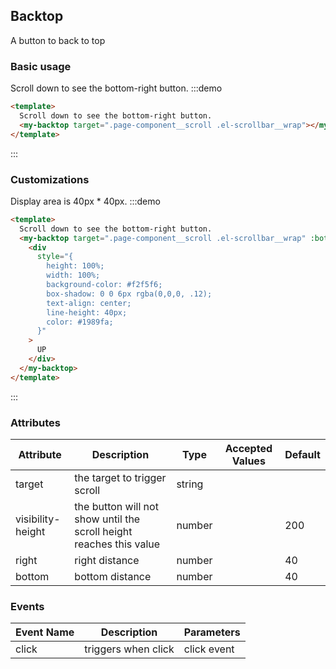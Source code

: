 ## Backtop

A button to back to top

### Basic usage

Scroll down to see the bottom-right button.
:::demo

```html
<template>
  Scroll down to see the bottom-right button.
  <my-backtop target=".page-component__scroll .el-scrollbar__wrap"></my-backtop>
</template>
```

:::

### Customizations

Display area is 40px \* 40px.
:::demo

```html
<template>
  Scroll down to see the bottom-right button.
  <my-backtop target=".page-component__scroll .el-scrollbar__wrap" :bottom="100">
    <div
      style="{
        height: 100%;
        width: 100%;
        background-color: #f2f5f6;
        box-shadow: 0 0 6px rgba(0,0,0, .12);
        text-align: center;
        line-height: 40px;
        color: #1989fa;
      }"
    >
      UP
    </div>
  </my-backtop>
</template>
```

:::

### Attributes

| Attribute         | Description                                                         | Type            | Accepted Values | Default |
| ----------------- | ------------------------------------------------------------------- | --------------- | --------------- | ------- |
| target            | the target to trigger scroll                                        | string          |                 |         |
| visibility-height | the button will not show until the scroll height reaches this value | number |                 | 200     |
| right             | right distance                                                      | number |                 | 40      |
| bottom            | bottom distance                                                     | number |                 | 40      |

### Events

| Event Name | Description         | Parameters  |
| ---------- | ------------------- | ----------- |
| click      | triggers when click | click event |
